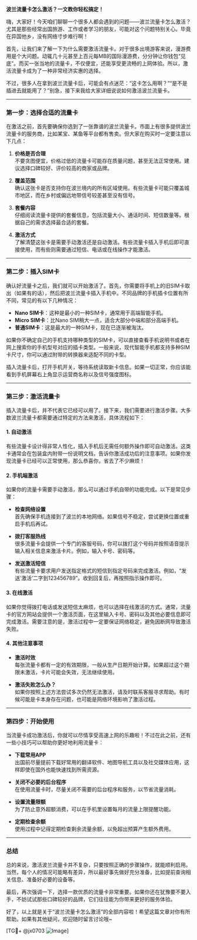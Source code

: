 **波兰流量卡怎么激活？一文教你轻松搞定！**

嗨，大家好！今天咱们聊聊一个很多人都会遇到的问题——波兰流量卡怎么激活？尤其是那些经常出国旅游、工作或者学习的朋友，可能对这个问题特别关心。毕竟在异国他乡，没有网络寸步难行啊！

首先，让我们来了解一下为什么需要激活流量卡。对于很多出境游客来说，漫游费用是个大问题。动辄几十元甚至上百元每MB的国际漫游费，分分钟让你钱包“见底”。而买一张当地的流量卡，不仅便宜，还能享受更流畅的上网体验。所以，激活流量卡成为了一种非常经济实惠的选择。

不过，很多人在拿到波兰流量卡后，可能会有点迷茫：“这卡怎么用啊？”“是不是插进去就能用了？”别急，接下来我给大家详细说说如何激活波兰流量卡。

---

### **第一步：选择合适的流量卡**
在激活之前，首先要确保你选到了一张靠谱的波兰流量卡。市面上有很多提供波兰流量卡的服务商，比如某宝、某鱼等平台都有售卖。但大家在购买时一定要注意以下几点：

1. **价格是否合理**  
   不要贪图便宜，价格过低的流量卡可能存在质量问题，甚至无法正常使用。建议选择口碑较好、评价较高的商家或品牌。

2. **覆盖范围**  
   确认这张卡是否支持你在波兰境内的所有区域使用。有些流量卡可能只覆盖城市地区，而在乡村或偏远地带信号较差甚至没有信号。

3. **套餐内容**  
   仔细阅读流量卡提供的套餐信息，包括流量大小、通话时间、短信数量等。根据自己的需求选择最合适的套餐。

4. **激活方式**  
   了解清楚这张卡是需要手动激活还是自动激活。有些流量卡插入手机后即可直接使用，而有些则需要通过短信、电话或在线操作才能激活。

---

### **第二步：插入SIM卡**
确认好流量卡之后，我们就可以开始激活了。首先，你需要将手机上的旧SIM卡取出（如果有的话），然后把波兰流量卡插入手机中。不同品牌的手机插卡位置有所不同，常见的有以下几种情况：

- **Nano SIM卡**：这种是最小的一种SIM卡，通常用于高端智能手机。
- **Micro SIM卡**：比Nano SIM稍大一点，适合大部分中端和部分高端手机。
- **普通SIM卡**：这是最大的一种SIM卡，现在已逐渐被淘汰。

如果你不确定自己的手机支持哪种类型的SIM卡，可以直接查看手机说明书或者在网上搜索你的手机型号对应的插卡类型。一般来说，现代智能手机都支持多种SIM卡尺寸，你可以通过附带的转换器来适配不同的卡型。

插入流量卡后，打开手机开关，等待系统读取新卡信息。如果一切正常，你应该能看到手机屏幕右上角显示运营商名称以及信号强度图标。

---

### **第三步：激活流量卡**
插入流量卡后，并不代表它已经可以用了。接下来，我们需要进行激活步骤。大多数波兰流量卡都需要通过特定的方法来激活，具体流程如下：

#### **1. 自动激活**
有些流量卡设计得非常人性化，插入手机后无需任何额外操作即可自动激活。这类卡通常会在包装盒内附带一份说明文档，告诉你激活成功后的注意事项。如果你发现流量卡已经可以正常使用，那么恭喜你，省去了不少麻烦！

#### **2. 手机端激活**
如果你的流量卡需要手动激活，那么可以通过手机自带的功能完成。以下是常见步骤：

- **检查网络设置**  
  首先确保手机连接到了波兰的本地网络。如果信号不稳定，尝试更换位置或重启手机后再试。

- **拨打客服热线**  
  很多流量卡会提供一个专门的客服号码，你可以拨打这个号码并按照语音提示输入相关信息来激活卡片。例如，输入卡号、密码等。

- **发送激活短信**  
  有些流量卡要求用户发送指定格式的短信到指定号码来完成激活。例如，“发送‘激活’二字到123456789”。收到回复后，再按照指示操作即可。

#### **3. 在线激活**
如果你觉得拨打电话或发送短信太麻烦，也可以选择在线激活的方式。通常，流量卡的官方网站会提供一个激活页面，在这里输入卡号、密码以及其他必要信息即可完成激活。需要注意的是，激活过程中一定要保证网络稳定，避免因断网导致激活失败。

#### **4. 其他注意事项**
- **激活时效**  
  每张流量卡都有一定的有效期限，一般从生产日期开始计算。如果超过这个期限未激活，卡片可能会失效，无法继续使用。

- **激活失败怎么办？**  
  如果你按照上述方法尝试多次仍然无法激活，请及时联系客服寻求帮助。有时候可能是卡本身存在问题，也可能是网络环境影响了激活过程。

---

### **第四步：开始使用**
当流量卡成功激活后，你就可以尽情享受高速上网的乐趣啦！不过在此之前，还有一些小技巧可以帮助你更好地利用流量卡：

- **下载常用APP**  
  出国前尽量提前下载好常用的翻译软件、地图导航工具以及社交媒体应用，这样即使在国外也能快速找到所需资源。

- **关闭不必要的后台程序**  
  在使用流量卡时，尽量关闭不需要的后台程序和服务，以节省流量消耗。

- **设置流量限额**  
  为了防止意外超额消费，可以在手机里设置每月的流量上限提醒功能。

- **定期检查余额**  
  使用过程中记得定期检查剩余流量余额，以免超出预算产生额外费用。

---

### **总结**
总的来说，激活波兰流量卡并不复杂，只要按照正确的步骤操作，就能顺利启用。当然，每个人的情况可能略有差异，所以最好事先做好充分准备，比如提前查询相关信息、准备好必要的设备等。

最后，再次强调一下，选择一款优质的流量卡非常重要。如果你还在犹豫要不要入手，不妨试试那些口碑较好的品牌，它们往往能为你带来更好的服务体验。

好了，以上就是关于“波兰流量卡怎么激活”的全部内容啦！希望这篇文章对你有所帮助。如果有其他疑问，欢迎随时留言讨论哦~

[TG💪+ @jx0703 ![Image](https://github.com/user-attachments/assets/dbca1d08-cadb-493c-b0ec-ad6f7a83f270)]
